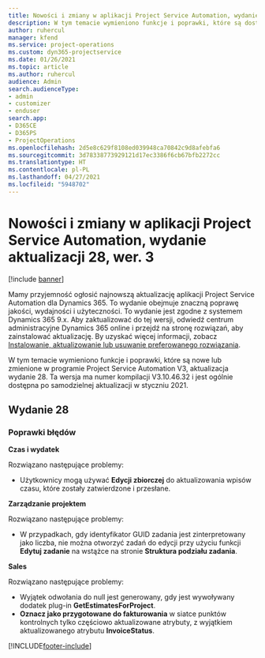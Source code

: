 ```yaml
---
title: Nowości i zmiany w aplikacji Project Service Automation, wydanie aktualizacji 28, wer. 3
description: W tym temacie wymieniono funkcje i poprawki, które są dostępne w aktualizacji Project Service Automation, wydanie 28, wersja 3.
author: ruhercul
manager: kfend
ms.service: project-operations
ms.custom: dyn365-projectservice
ms.date: 01/26/2021
ms.topic: article
ms.author: ruhercul
audience: Admin
search.audienceType:
- admin
- customizer
- enduser
search.app:
- D365CE
- D365PS
- ProjectOperations
ms.openlocfilehash: 2d5e8c629f8108ed039948ca70842c9d8afebfa6
ms.sourcegitcommit: 3d78338773929121d17ec3386f6cb67bfb2272cc
ms.translationtype: HT
ms.contentlocale: pl-PL
ms.lasthandoff: 04/27/2021
ms.locfileid: "5948702"
---
```

# <a name="whats-new-or-changed-in-project-service-automation-update-release-28-v3"></a>Nowości i zmiany w aplikacji Project Service Automation, wydanie aktualizacji 28, wer. 3

[!include [banner](../includes/psa-now-project-operations.md)]

Mamy przyjemność ogłosić najnowszą aktualizację aplikacji Project Service Automation dla Dynamics 365. To wydanie obejmuje znaczną poprawę jakości, wydajności i użyteczności. To wydanie jest zgodne z systemem Dynamics 365 9.x. Aby zaktualizować do tej wersji, odwiedź centrum administracyjne Dynamics 365 online i przejdź na stronę rozwiązań, aby zainstalować aktualizację. By uzyskać więcej informacji, zobacz [Instalowanie, aktualizowanie lub usuwanie preferowanego rozwiązania](/power-platform/admin/install-remove-preferred-solution).

W tym temacie wymieniono funkcje i poprawki, które są nowe lub zmienione w programie Project Service Automation V3, aktualizacja wydanie 28. Ta wersja ma numer kompilacji V3.10.46.32 i jest ogólnie dostępna po samodzielnej aktualizacji w styczniu 2021.

## <a name="update-release-28"></a>Wydanie 28

### <a name="bug-fixes"></a>Poprawki błędów

**Czas i wydatek**

Rozwiązano następujące problemy:

- Użytkownicy mogą używać **Edycji zbiorczej** do aktualizowania wpisów czasu, które zostały zatwierdzone i przesłane.

**Zarządzanie projektem**

Rozwiązano następujące problemy:

- W przypadkach, gdy identyfikator GUID zadania jest zinterpretowany jako liczba, nie można otworzyć zadań do edycji przy użyciu funkcji **Edytuj zadanie** na wstążce na stronie **Struktura podziału zadania**.

**Sales**

Rozwiązano następujące problemy:

- Wyjątek odwołania do null jest generowany, gdy jest wywoływany dodatek plug-in **GetEstimatesForProject**.
- **Oznacz jako przygotowane do fakturowania** w siatce punktów kontrolnych tylko częściowo aktualizowane atrybuty, z wyjątkiem aktualizowanego atrybutu **InvoiceStatus**.



[!INCLUDE[footer-include](../includes/footer-banner.md)]